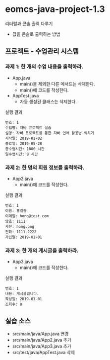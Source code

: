 # eomcs-java-project-1.3

리터럴과 콘솔 출력 다루기

- 값을 콘솔로 출력하는 방법

## 프로젝트 - 수업관리 시스템  

### 과제 1: 한 개의 수업 내용을 출력하라.

- App.java
    - main()을 제외한 다른 메서드는 삭제한다.
    - main()에 코드를 작성한다.
- AppTest.java
    - 자동 생성된 클래스는 삭제한다.

실행 결과

```
번호: 1
수업명: 자바 프로젝트 실습
설명: 자바 프로젝트를 통한 자바 언어 활용법 익히기
시작일: 2019-01-02
종료일: 2019-05-28
총수업시간: 1000 시간
일수업시간: 8 시간
```

### 과제 2: 한 명의 회원 정보를 출력하라.

- App2.java
    - main()에 코드를 작성한다.

실행 결과

```
번호: 1
이름: 홍길동
이메일: hong@test.com
암호: 1111
사진: hong.png
전화: 1111-2222
가입일: 2019-01-01
```

### 과제 3: 한 개의 게시글을 출력하라.

- App3.java
    - main()에 코드를 작성한다.

실행 결과

```
번호: 1
내용: 게시글입니다.
작성일: 2019-01-01
조회수: 0
```


## 실습 소스

- src/main/java/App.java 변경
- src/main/java/App2.java 추가
- src/main/java/App3.java 추가
- src/test/java/AppTest.java 삭제